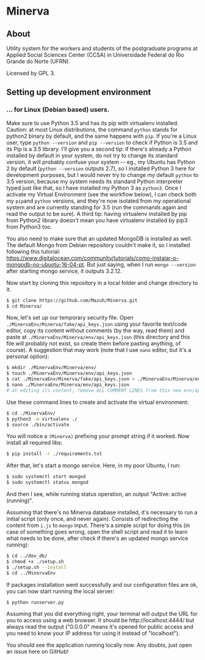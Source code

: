 # Minerva

## About

Utility system for the workers and students of the postgraduate programs at Applied Social 
Sciences Center (CCSA) in Universidade Federal do Rio Grande do Norte (UFRN).

Licensed by GPL 3.

## Setting up development environment
### ... for Linux (Debian based) users.

Make sure to use Python 3.5 and has its pip with virtualenv installed. Caution: at most Linux distributions,
the command ```python``` stands for python2 binary by default, and the same happens with ```pip```. 
If you're a Linux user, type ```python --version``` and ```pip --version``` to check if Python is
3.5 and its Pip is a 3.5 library. I'll give you a second tip: if there's
already a Python installed by default in your system, do not
try to change its standard version, it will probably confuse your system -- eg., my Ubuntu has Python
2 by default (```python --version``` outputs 2.7), so I installed Python 3 here for development purposes,
but I would never try to change my default ```python``` to 3.5 version, because my system needs its
standard Python interpreter typed just like that, so I have installed my Python 3 as ```python3```.
Once I activate my Virtual Environment (see the workflow below), I can check both my ```pip```and
```python``` versions, and they're now isolated from my operational system and are currently standing
for 3.5 (run the commands again and read the output to be sure). A third tip: having virtualenv
installed by pip from Python2 library doesn't mean you have virtualenv installed by pip3 from Python3 too.

You also need to make sure that an updated MongoDB is installed as well. The default Mongo from Debian
repository couldn't make it, so I installed following this tutorial:
<https://www.digitalocean.com/community/tutorials/como-instalar-o-mongodb-no-ubuntu-16-04-pt>. But just saying,
when I run ```mongo --version``` after starting mongo service, it outputs 3.2.12.

Now start by cloning this repository in a local folder and change directory to it.

```sh
$ git clone https://github.com/Mazuh/Minerva.git
$ cd Minerva/
```

Now, let's set up our temporary security file. Open ```./MinervaEnv/Minerva/fake/api_keys.json``` using your 
favorite text/code editor, copy its content without comments (by the way, read them) 
and paste at ```./MinervaEnv/Minerva/env/api_keys.json```
(this directory and this file will probably not exist, so create them before pasting anything, of course).
A suggestion that may work (note that I use ```nano``` editor, but it's a personal option):

```sh
$ mkdir ./MinervaEnv/Minerva/env/
$ touch ./MinervaEnv/Minerva/env/api_keys.json
$ cat ./MinervaEnv/Minerva/fake/api_keys.json > ./MinervaEnv/Minerva/env/api_keys.json
$ nano ./MinervaEnv/Minerva/env/api_keys.json 
# at editing its content, remove ALL COMMENT LINES from this new env/api_keys.json file
```

Use these command lines to create and activate the virtual environment:

```sh
$ cd ./MinervaEnv/
$ python3 -m virtualenv ./
$ source ./bin/activate
```

You will notice a ```(Minerva)``` prefixing your prompt string if it worked.
Now install all required libs:

```sh
$ pip install -r ./requirements.txt
```

After that, let's start a mongo service. Here, in my poor Ubuntu, I run:

```sh
$ sudo systemctl start mongod
$ sudo systemctl status mongod
```

And then I see, while running status operation, an output "Active: active (running)".

Assuming that there's no Minerva database installed, it's necessary to run a initial script
(only once, and never again). Consists of redirecting the content from ```i.js``` to ```mongo``` input.
There's a simple script for doing this (in case of something goes wrong, open the shell script and read 
it to learn what needs to be done, after check if there's an updated mongo service running):

```sh
$ cd ../dev_db/
$ chmod +x ./setup.sh
$ ./setup.sh --install
$ cd ../MinervaEnv
```

If packages installation went successfully and our configuration files are ok, you can
now start running the local server:

```sh
$ python runserver.py
```

Assuming that you did everything right, your terminal will output the URL for you to access using a web browser.
It should be http://localhost:4444/ but always read the output ("0.0.0.0" means it's opened for public access
and you need to know your IP address for using it instead of "localhost").

You should see the application running locally now. Any doubts, just open an issue here on GitHub!
